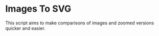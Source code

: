 # Images To SVG
This script aims to make comparisons of images and zoomed versions quicker and easier.
